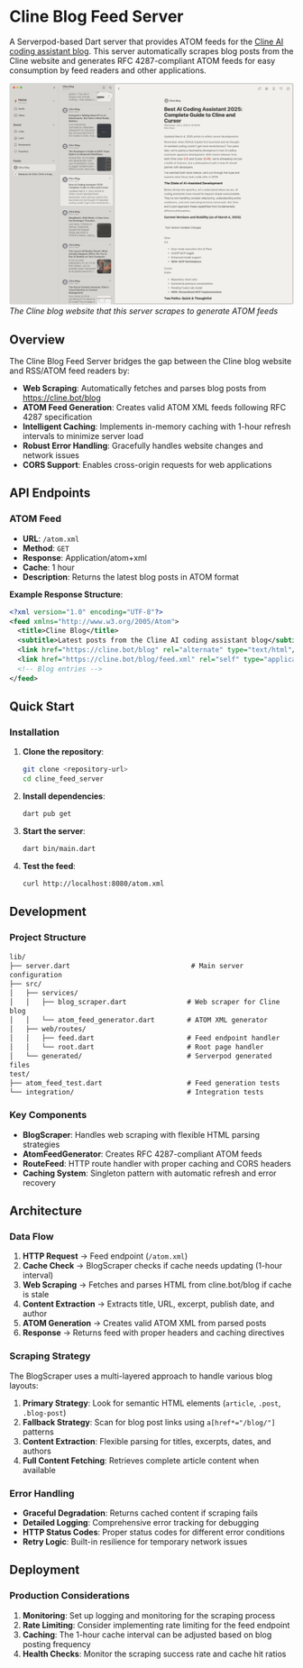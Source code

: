 # Cline Blog Feed Server

A Serverpod-based Dart server that provides ATOM feeds for the [Cline AI coding
assistant blog](https://cline.bot/blog). This server automatically scrapes blog
posts from the Cline website and generates RFC 4287-compliant ATOM feeds for
easy consumption by feed readers and other applications.

![Cline Blog Screenshot](readme/cline-blog-screenshot.png) *The Cline blog
website that this server scrapes to generate ATOM feeds*

## Overview

The Cline Blog Feed Server bridges the gap between the Cline blog website and
RSS/ATOM feed readers by:

- **Web Scraping**: Automatically fetches and parses blog posts from
  https://cline.bot/blog
- **ATOM Feed Generation**: Creates valid ATOM XML feeds following RFC 4287
  specification
- **Intelligent Caching**: Implements in-memory caching with 1-hour refresh
  intervals to minimize server load
- **Robust Error Handling**: Gracefully handles website changes and network
  issues
- **CORS Support**: Enables cross-origin requests for web applications

## API Endpoints

### ATOM Feed
- **URL**: `/atom.xml`
- **Method**: `GET`
- **Response**: Application/atom+xml
- **Cache**: 1 hour
- **Description**: Returns the latest blog posts in ATOM format

**Example Response Structure**:
```xml
<?xml version="1.0" encoding="UTF-8"?>
<feed xmlns="http://www.w3.org/2005/Atom">
  <title>Cline Blog</title>
  <subtitle>Latest posts from the Cline AI coding assistant blog</subtitle>
  <link href="https://cline.bot/blog" rel="alternate" type="text/html"/>
  <link href="https://cline.bot/blog/feed.xml" rel="self" type="application/atom+xml"/>
  <!-- Blog entries -->
</feed>
```

## Quick Start

### Installation

1. **Clone the repository**:
   ```bash
   git clone <repository-url>
   cd cline_feed_server
   ```

2. **Install dependencies**:
   ```bash
   dart pub get
   ```

3. **Start the server**:
   ```bash
   dart bin/main.dart
   ```

4. **Test the feed**:
   ```bash
   curl http://localhost:8080/atom.xml
   ```

## Development

### Project Structure

```
lib/
├── server.dart                              # Main server configuration
├── src/
│   ├── services/
│   │   ├── blog_scraper.dart               # Web scraper for Cline blog
│   │   └── atom_feed_generator.dart        # ATOM XML generator
│   ├── web/routes/
│   │   ├── feed.dart                       # Feed endpoint handler
│   │   └── root.dart                       # Root page handler
│   └── generated/                          # Serverpod generated files
test/
├── atom_feed_test.dart                     # Feed generation tests
└── integration/                            # Integration tests
```

### Key Components

- **BlogScraper**: Handles web scraping with flexible HTML parsing strategies
- **AtomFeedGenerator**: Creates RFC 4287-compliant ATOM feeds
- **RouteFeed**: HTTP route handler with proper caching and CORS headers
- **Caching System**: Singleton pattern with automatic refresh and error
  recovery

## Architecture

### Data Flow

1. **HTTP Request** → Feed endpoint (`/atom.xml`)
2. **Cache Check** → BlogScraper checks if cache needs updating (1-hour
   interval)
3. **Web Scraping** → Fetches and parses HTML from cline.bot/blog if cache is
   stale
4. **Content Extraction** → Extracts title, URL, excerpt, publish date, and
   author
5. **ATOM Generation** → Creates valid ATOM XML from parsed posts
6. **Response** → Returns feed with proper headers and caching directives

### Scraping Strategy

The BlogScraper uses a multi-layered approach to handle various blog layouts:

1. **Primary Strategy**: Look for semantic HTML elements (`article`, `.post`,
   `.blog-post`)
2. **Fallback Strategy**: Scan for blog post links using `a[href*="/blog/"]`
   patterns
3. **Content Extraction**: Flexible parsing for titles, excerpts, dates, and
   authors
4. **Full Content Fetching**: Retrieves complete article content when available

### Error Handling

- **Graceful Degradation**: Returns cached content if scraping fails
- **Detailed Logging**: Comprehensive error tracking for debugging
- **HTTP Status Codes**: Proper status codes for different error conditions
- **Retry Logic**: Built-in resilience for temporary network issues

## Deployment

### Production Considerations

1. **Monitoring**: Set up logging and monitoring for the scraping process
2. **Rate Limiting**: Consider implementing rate limiting for the feed endpoint
3. **Caching**: The 1-hour cache interval can be adjusted based on blog posting
   frequency
4. **Health Checks**: Monitor the scraping success rate and cache hit ratios
